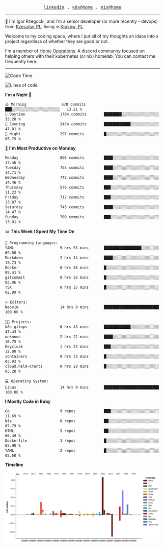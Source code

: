 <p align="center">
  <samp>
    <a href="https://www.linkedin.com/in/ajgon">linkedin</a> .
    <a href="https://github.com/deedee-ops/k8s-gitops">k8s@home</a> .
    <a href="https://github.com/deedee-ops/nixlab">nix@home</a>
  </samp>
</p>

----------------------------------------------------------------

:wave: I'm Igor Rzegocki, and I'm a senior developer (or more recently - devops) from [Rzeszów, PL](https://en.wikipedia.org/wiki/Rzesz%C3%B3w), living in [Kraków, PL](https://en.wikipedia.org/wiki/Krak%C3%B3w).

Welcome to my coding space, where I put all of my thoughts an ideas into a project regardless of whether they are good or not.

I'm a member of [Home Operations](https://discord.gg/home-operations). A discord community focused on helping others with their kubernetes (or nix) homelab. You can contact me frequently here.

----------------------------------------------------------------

<!--START_SECTION:waka-->
![Code Time](http://img.shields.io/badge/Code%20Time-450%20hrs%2014%20mins-blue)

![Lines of code](https://img.shields.io/badge/From%20Hello%20World%20I%27ve%20Written-4.1%20million%20lines%20of%20code-blue)

**I'm a Night 🦉** 

```text
🌞 Morning                678 commits         ███░░░░░░░░░░░░░░░░░░░░░░   13.21 % 
🌆 Daytime                1704 commits        ████████░░░░░░░░░░░░░░░░░   33.20 % 
🌃 Evening                2454 commits        ████████████░░░░░░░░░░░░░   47.81 % 
🌙 Night                  297 commits         █░░░░░░░░░░░░░░░░░░░░░░░░   05.79 % 
```
📅 **I'm Most Productive on Monday** 

```text
Monday                   896 commits         ████░░░░░░░░░░░░░░░░░░░░░   17.46 % 
Tuesday                  755 commits         ████░░░░░░░░░░░░░░░░░░░░░   14.71 % 
Wednesday                742 commits         ████░░░░░░░░░░░░░░░░░░░░░   14.46 % 
Thursday                 576 commits         ███░░░░░░░░░░░░░░░░░░░░░░   11.22 % 
Friday                   712 commits         ███░░░░░░░░░░░░░░░░░░░░░░   13.87 % 
Saturday                 743 commits         ████░░░░░░░░░░░░░░░░░░░░░   14.47 % 
Sunday                   709 commits         ███░░░░░░░░░░░░░░░░░░░░░░   13.81 % 
```


📊 **This Week I Spent My Time On** 

```text
💬 Programming Languages: 
YAML                     9 hrs 53 mins       █████████████████░░░░░░░░   69.88 % 
Markdown                 2 hrs 14 mins       ████░░░░░░░░░░░░░░░░░░░░░   15.73 % 
Docker                   0 hrs 46 mins       █░░░░░░░░░░░░░░░░░░░░░░░░   05.41 % 
gitcommit                0 hrs 26 mins       █░░░░░░░░░░░░░░░░░░░░░░░░   03.06 % 
TSX                      0 hrs 25 mins       █░░░░░░░░░░░░░░░░░░░░░░░░   02.89 % 

🔥 Editors: 
Neovim                   14 hrs 9 mins       █████████████████████████   100.00 % 

🐱‍💻 Projects: 
k8s-gitops               6 hrs 43 mins       ████████████░░░░░░░░░░░░░   47.43 % 
unknown                  2 hrs 22 mins       ████░░░░░░░░░░░░░░░░░░░░░   16.75 % 
Keycloak                 1 hrs 43 mins       ███░░░░░░░░░░░░░░░░░░░░░░   12.09 % 
containers               0 hrs 33 mins       █░░░░░░░░░░░░░░░░░░░░░░░░   03.93 % 
cloud.helm-charts        0 hrs 28 mins       █░░░░░░░░░░░░░░░░░░░░░░░░   03.28 % 

💻 Operating System: 
Linux                    14 hrs 9 mins       █████████████████████████   100.00 % 
```

**I Mostly Code in Ruby** 

```text
Go                       9 repos             ███░░░░░░░░░░░░░░░░░░░░░░   11.69 % 
Nix                      6 repos             ██░░░░░░░░░░░░░░░░░░░░░░░   07.79 % 
HTML                     5 repos             ██░░░░░░░░░░░░░░░░░░░░░░░   06.49 % 
Dockerfile               3 repos             █░░░░░░░░░░░░░░░░░░░░░░░░   03.90 % 
YAML                     2 repos             █░░░░░░░░░░░░░░░░░░░░░░░░   02.60 % 
```



**Timeline**

![Lines of Code chart](https://raw.githubusercontent.com/ajgon/ajgon/master/assets/bar_graph.png)


<!--END_SECTION:waka-->
